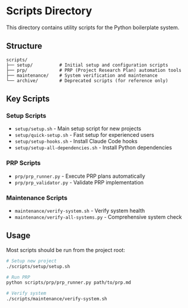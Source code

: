# Scripts Directory

This directory contains utility scripts for the Python boilerplate system.

## Structure

```
scripts/
├── setup/          # Initial setup and configuration scripts
├── prp/            # PRP (Project Research Plan) automation tools
├── maintenance/    # System verification and maintenance
└── archive/        # Deprecated scripts (for reference only)
```

## Key Scripts

### Setup Scripts
- `setup/setup.sh` - Main setup script for new projects
- `setup/quick-setup.sh` - Fast setup for experienced users
- `setup/setup-hooks.sh` - Install Claude Code hooks
- `setup/setup-all-dependencies.sh` - Install Python dependencies

### PRP Scripts
- `prp/prp_runner.py` - Execute PRP plans automatically
- `prp/prp_validator.py` - Validate PRP implementation

### Maintenance Scripts
- `maintenance/verify-system.sh` - Verify system health
- `maintenance/verify-all-systems.py` - Comprehensive system check

## Usage

Most scripts should be run from the project root:

```bash
# Setup new project
./scripts/setup/setup.sh

# Run PRP
python scripts/prp/prp_runner.py path/to/prp.md

# Verify system
./scripts/maintenance/verify-system.sh
```
